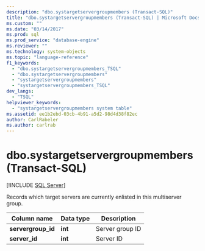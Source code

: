 ```yaml
---
description: "dbo.systargetservergroupmembers (Transact-SQL)"
title: "dbo.systargetservergroupmembers (Transact-SQL) | Microsoft Docs"
ms.custom: ""
ms.date: "03/14/2017"
ms.prod: sql
ms.prod_service: "database-engine"
ms.reviewer: ""
ms.technology: system-objects
ms.topic: "language-reference"
f1_keywords: 
  - "dbo.systargetservergroupmembers_TSQL"
  - "dbo.systargetservergroupmembers"
  - "systargetservergroupmembers"
  - "systargetservergroupmembers_TSQL"
dev_langs: 
  - "TSQL"
helpviewer_keywords: 
  - "systargetservergroupmembers system table"
ms.assetid: ee1b2ebd-03cb-4b91-a5d2-98d4d38f82ec
author: CarlRabeler
ms.author: carlrab
---
```

# dbo.systargetservergroupmembers (Transact-SQL)
[!INCLUDE [SQL Server](../../includes/applies-to-version/sqlserver.md)]

  Records which target servers are currently enlisted in this multiserver group.  
  
|Column name|Data type|Description|  
|-----------------|---------------|-----------------|  
|**servergroup_id**|**int**|Server group ID|  
|**server_id**|**int**|Server ID|  
  
  
